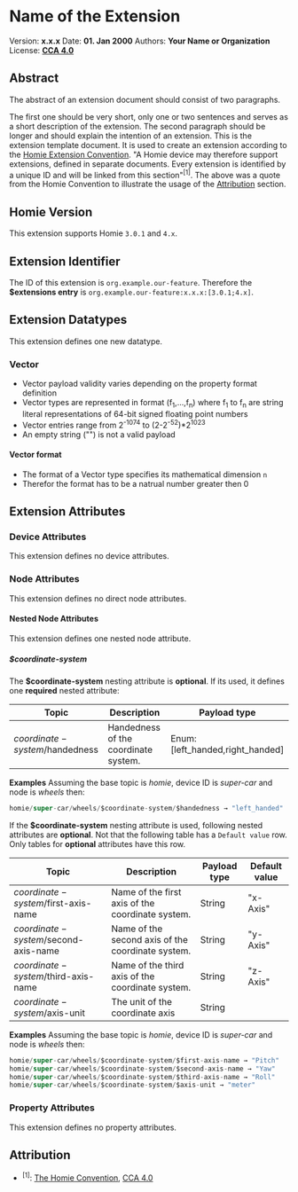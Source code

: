 # Name of the Extension

Version: **<!--VERSION-->x.x.x<!--VERSION-->**
Date: **<!--DATE-->01. Jan 2000<!--DATE-->**
Authors: **<!--AUTHORS-->Your Name or Organization<!--AUTHORS-->**
License: **<!--LICENSE-->[CCA 4.0](https://homieiot.github.io/license)<!--LICENSE-->**

## Abstract
The abstract of an extension document should consist of two paragraphs.

The first one should be very short, only one or two sentences and serves as a short description of the extension.
The second paragraph should be longer and should explain the intention of an extension.
This is the extension template document.
It is used to create an extension according to the [Homie Extension Convention]().
"A Homie device may therefore support extensions, defined in separate documents. Every extension is identified by a unique ID and will be linked from this section"<sup>\[1\]</sup>.
The above was a quote from the Homie Convention to illustrate the usage of the [Attribution](#Attribution) section.

## Homie Version
This extension supports Homie `3.0.1` and `4.x`.

## Extension Identifier
The ID of this extension is `org.example.our-feature`.
Therefore the **$extensions entry** is `org.example.our-feature:x.x.x:[3.0.1;4.x]`.

## Extension Datatypes
This extension defines one new datatype.

### Vector
- Vector payload validity varies depending on the property format definition
- Vector types are represented in format (f<sub>1</sub>,...,f<sub>n</sub>) where f<sub>1</sub> to f<sub>n</sub> are string literal representations of 64-bit signed floating point numbers
- Vector entries range from 2<sup>-1074</sup> to (2-2<sup>-52</sup>)&ast;2<sup>1023</sup>
- An empty string ("") is not a valid payload

#### Vector format
- The format of a Vector type specifies its mathematical dimension `n`
- Therefor the format has to be a natrual number greater then 0

## Extension Attributes

### Device Attributes

This extension defines no device attributes.

### Node Attributes
This extension defines no direct node attributes.

#### Nested Node Attributes

This extension defines one nested node attribute.

##### $coordinate-system

The **$coordinate-system** nesting attribute is **optional**.
If its used, it defines one **required** nested attribute:

| Topic                                 | Description                                       | Payload type                       |
|---------------------------------------|---------------------------------------------------|------------------------------------|
| $coordinate-system/$handedness        | Handedness of the coordinate system.              | Enum: \[left_handed,right_handed\] |

**Examples**
Assuming the base topic is *homie*, device ID is *super-car* and node is *wheels* then:
```java
homie/super-car/wheels/$coordinate-system/$handedness → "left_handed"
```

If the **$coordinate-system** nesting attribute is used, following nested attributes are **optional**.
Not that the following table has a `Default value` row. Only tables for **optional** attributes have this row.

| Topic                                 | Description                                       | Payload type                       | Default value|
|---------------------------------------|---------------------------------------------------|------------------------------------|--------------|
| $coordinate-system/$first-axis-name   | Name of the first axis of the coordinate system.  | String                             | "x-Axis"     |
| $coordinate-system/$second-axis-name  | Name of the second axis of the coordinate system. | String                             | "y-Axis"     |
| $coordinate-system/$third-axis-name   | Name of the third axis of the coordinate system.  | String                             | "z-Axis"     |
| $coordinate-system/$axis-unit         | The unit of the coordinate axis                   | String                             |              |

**Examples**
Assuming the base topic is *homie*, device ID is *super-car* and node is *wheels* then:
```java
homie/super-car/wheels/$coordinate-system/$first-axis-name → "Pitch"
homie/super-car/wheels/$coordinate-system/$second-axis-name → "Yaw"
homie/super-car/wheels/$coordinate-system/$third-axis-name → "Roll"
homie/super-car/wheels/$coordinate-system/$axis-unit → "meter"
```

### Property Attributes

This extension defines no property attributes.

## Attribution
- <sup>\[1\]</sup>: [The Homie Convention](https://homieiot.github.io/specification/#), [CCA 4.0](https://homieiot.github.io/license)